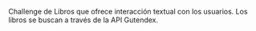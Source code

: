 Challenge de Libros que ofrece interacción textual con los usuarios. Los libros se buscan a través de la API Gutendex.
